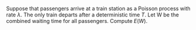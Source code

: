 Suppose that passengers arrive at a train station as a Poisson process with rate $\lambda$. The only train departs after a deterministic time $T$. Let W be the combined waiting time for all passengers. Compute $E(W)$. 